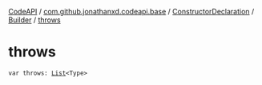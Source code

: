 [CodeAPI](../../../index.md) / [com.github.jonathanxd.codeapi.base](../../index.md) / [ConstructorDeclaration](../index.md) / [Builder](index.md) / [throws](.)

# throws

`var throws: `[`List`](https://kotlinlang.org/api/latest/jvm/stdlib/kotlin.collections/-list/index.html)`<Type>`